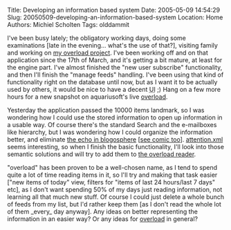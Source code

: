 Title: Developing an information based system
Date: 2005-05-09 14:54:29
Slug: 20050509-developing-an-information-based-system
Location: Home
Authors: Michiel Scholten
Tags: olddammit

<p>I've been busy lately; the obligatory working days, doing some examinations [late in the evening... what's the use of that?], visiting family and working on <a href="/page/html/overload/">my overload project</a>. I've been working off and on that application since the 17th of March, and it's getting a bit mature, at least for the engine part. I've almost finished the "new user subscribe" functionality, and then I'll finish the "manage feeds" handling. I've been using that kind of functionality right on the database until now, but as I want it to be actually used by others, it would be nice to have a decent <acronym title="User Interface">UI</acronym> ;) Hang on a few more hours for a new snapshot on aquariusoft's live <a href="/overload/">overload</a>.</p>

<p>Yesterday the application passed the 10000 items landmark, so I was wondering how I could use the stored information to open up information in a usable way. Of course there's the standard Search and the e-mailboxes like hierarchy, but I was wondering how I could organize the information better, and eliminate <a href="http://www.ok-cancel.com/archives/article/2005/05/how-do-you-spell-rss.html">the echo in blogosphere</a> [<a href="http://www.ok-cancel.com/comic/86.html">see comic too</a>]. <a href="http://developers.technorati.com/wiki/attentionxml">attention.xml</a> seems interesting, so when I finish the basic functionality, I'll look into those semantic solutions and will try to add them to <a href="/overload/">the overload reader</a>.</p>

<p>"overload" has been proven to be a well-chosen name, as I tend to spend quite a lot of time reading items in it, so I'll try and making that task easier ["new items of today" view, filters for "items of last 24 hours/last 7 days" etc], as I don't want spending 50% of my days just reading information, not learning all that much new stuff. Of course I could just delete a whole bunch of feeds from my list, but I'd rather keep them [as I don't read the whole lot of them _every_ day anyway]. Any ideas on better representing the information in an easier way? Or any ideas for <a href="/overload/">overload</a> in general?</p>